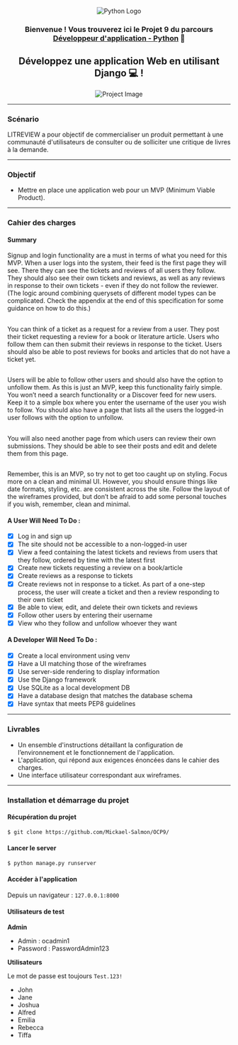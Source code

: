 <div align="center">

![Python Logo](https://www.python.org/static/community_logos/python-logo-master-v3-TM.png)

### Bienvenue ! Vous trouverez ici le Projet 9 du parcours [Développeur d'application - Python](https://openclassrooms.com/fr/paths/518-developpeur-dapplication-python) 👋

## Développez une application Web en utilisant Django 💻 !

![Project Image](https://user.oc-static.com/upload/2020/09/18/16004297044411_P7.png)

</div>

---

### Scénario

LITREVIEW a pour objectif de commercialiser un produit permettant à une communauté d'utilisateurs de consulter ou de solliciter une critique de livres à la demande.

---

### Objectif

- Mettre en place une application web pour un MVP (Minimum Viable Product).

---

### Cahier des charges

#### Summary

Signup and login functionality are a must in terms of what you need for this MVP. When a user logs into the system, their feed is the first page they will see. There they can see the tickets and reviews of all users they follow. They should also see their own tickets and reviews, as well as any reviews in response to their own tickets - even if they do not follow the reviewer. (The logic around combining querysets of different model types can be complicated. Check the appendix at the end of this specification for some guidance on how to do this.)
##
You can think of a ticket as a request for a review from a user. They post their ticket requesting a review for a book or literature article. Users who follow them can then submit their reviews in response to the ticket. Users should also be able to post reviews for books and articles that do not have a ticket yet.
##
Users will be able to follow other users and should also have the option to unfollow them. As this is just an MVP, keep this functionality fairly simple. You won’t need a search functionality or a Discover feed for new users. Keep it to a simple box where you enter the username of the user you wish to follow. You should also have a page that lists all the users the logged-in user follows with the option to unfollow.
##
You will also need another page from which users can review their own submissions. They should be able to see their posts and edit and delete them from this page.
##
Remember, this is an MVP, so try not to get too caught up on styling. Focus more on a clean and minimal UI. However, you  should ensure things like date formats, styling, etc. are consistent across the site. Follow the layout of the wireframes provided, but don’t be afraid to add some personal touches if you wish, remember, clean and minimal.

#### A User Will Need To Do :

- [x] Log in and sign up
- [x] The site should not be accessible to a non-logged-in user
- [x] View a feed containing the latest tickets and reviews from users that they follow, ordered by time with the latest first
- [x] Create new tickets requesting a review on a book/article
- [x] Create reviews as a response to tickets
- [x] Create reviews not in response to a ticket. As part of a one-step process, the user will create a ticket and then a review responding to their own ticket
- [x] Be able to view, edit, and delete their own tickets and reviews
- [x] Follow other users by entering their username
- [x] View who they follow and unfollow whoever they want

#### A Developer Will Need To Do :

- [x] Create a local environment using venv
- [x] Have a UI matching those of the wireframes
- [x] Use server-side rendering to display information
- [x] Use the Django framework
- [x] Use SQLite as a local development DB
- [x] Have a database design that matches the database schema
- [x] Have syntax that meets PEP8 guidelines

---

### Livrables

- Un ensemble d'instructions détaillant la configuration de l’environnement et le fonctionnement de l'application.
- L'application, qui répond aux exigences énoncées dans le cahier des charges.
- Une interface utilisateur correspondant aux wireframes.

---

### Installation et démarrage du projet

#### Récupération du projet

```bash
$ git clone https://github.com/Mickael-Salmon/OCP9/
```
#### Lancer le server
```bash
$ python manage.py runserver
```

#### Accéder à l'application

Depuis un navigateur : `127.0.0.1:8000`

#### Utilisateurs de test

**Admin**

-   Admin : ocadmin1
-   Password : PasswordAdmin123

**Utilisateurs**

Le mot de passe est toujours `Test.123!`

-   John
-   Jane
-   Joshua
-   Alfred
-   Emilia
-   Rebecca
-   Tiffa
